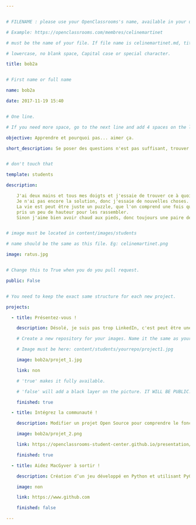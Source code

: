 ```yaml
---


# FILENAME : please use your OpenClassrooms's name, available in your url.

# Example: https://openclassrooms.com/membres/celinemartinet

# must be the name of your file. If file name is celinemartinet.md, title is celinemartinet.

# lowercase, no blank space, Capital case or special character.

title: bob2a


# First name or full name

name: bob2a

date: 2017-11-19 15:40


# One line.

# If you need more space, go to the next line and add 4 spaces on the left, as in 'description'.

objective: Apprendre et pourquoi pas... aimer ça.

short_description: Se poser des questions n'est pas suffisant, trouver des réponses non plus...par contre faire les 2 à la fois, pourquoi pas?


# don't touch that

template: students

description:

    J'ai deux mains et tous mes doigts et j'essaie de trouver ce à quoi ils seraient le plus utile.
    Je n'ai pas encore la solution, donc j'essaie de nouvelles choses.
    La vie est peut être juste un puzzle, que l'on comprend une fois que l'on a à la fois toutes les pièces et
    pris un peu de hauteur pour les rassembler.
    Sinon j'aime bien avoir chaud aux pieds, donc toujours une paire de chaussettes voir parfois 2.


# image must be located in content/images/students

# name should be the same as this file. Eg: celinemartinet.png

image: ratus.jpg


# Change this to True when you do you pull request.

public: False


# You need to keep the exact same structure for each new project.

projects:

  - title: Présentez-vous !

    description: Désolé, je suis pas trop LinkedIn, c'est peut être une présentation en soi...

    # Create a new repository for your images. Name it the same as your nickname and profile picture.

    # Image must be here: content/students/yourrepo/project1.jpg

    image: bob2a/projet_1.jpg

    link: non

    # 'true' makes it fully available.

    # 'false' will add a black layer on the picture. IT WILL BE PUBLIC!

    finished: true

  - title: Intégrez la communauté !

    description: Modifier un projet Open Source pour comprendre le fonctionnement de Git, de Github et des pull requests. 

    image: bob2a/projet_2.png

    link: https://openclassrooms-student-center.github.io/presentation/students/bob2a.html

    finished: true

  - title: Aidez MacGyver à sortir !

    description: Création d’un jeu développé en Python et utilisant PyGame.

    image: non

    link: https://www.github.com

    finished: false

---
```

